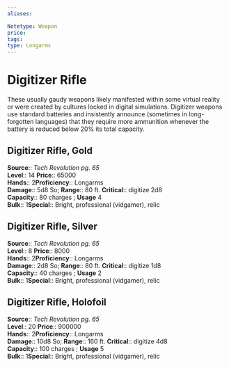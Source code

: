 ```yaml
---
aliases: 

Notetype: Weapon
price: 
tags: 
type: Longarms
---
```


# Digitizer Rifle

These usually gaudy weapons likely manifested within some virtual reality or were created by cultures locked in digital simulations. Digitizer weapons use standard batteries and insistently announce (sometimes in long-forgotten languages) that they require more ammunition whenever the battery is reduced below 20% its total capacity.  

## Digitizer Rifle, Gold

**Source**:: _Tech Revolution pg. 65_  
**Level**:: 14
**Price**:: 65000  
**Hands**:: 2**Proficiency**:: Longarms  
**Damage**:: 5d8 So; 
**Range**:: 80 ft.
**Critical**:: digitize 2d8  
**Capacity**:: 80 charges ; **Usage** 4  
**Bulk**:: 1**Special**:: Bright, professional (vidgamer), relic

## Digitizer Rifle, Silver

**Source**:: _Tech Revolution pg. 65_  
**Level**:: 8
**Price**:: 8000  
**Hands**:: 2**Proficiency**:: Longarms  
**Damage**:: 2d8 So; 
**Range**:: 80 ft.
**Critical**:: digitize 1d8  
**Capacity**:: 40 charges ; **Usage** 2  
**Bulk**:: 1**Special**:: Bright, professional (vidgamer), relic

## Digitizer Rifle, Holofoil

**Source**:: _Tech Revolution pg. 65_  
**Level**:: 20
**Price**:: 900000  
**Hands**:: 2**Proficiency**:: Longarms  
**Damage**:: 10d8 So; 
**Range**:: 160 ft.
**Critical**:: digitize 4d8  
**Capacity**:: 100 charges ; **Usage** 5  
**Bulk**:: 1**Special**:: Bright, professional (vidgamer), relic
